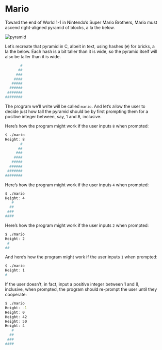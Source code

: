 # Mario
Toward the end of World 1-1 in Nintendo’s Super Mario Brothers, Mario must ascend right-aligned pyramid of blocks, a la the below.

![pyramid](https://github.com/metutam/introduction-to-computer-science/assets/138866899/d309a757-95a0-41fa-a5f7-137f4b3161c1)

Let’s recreate that pyramid in C, albeit in text, using hashes (`#`) for bricks, a la the below. Each hash is a bit taller than it is wide, so the pyramid itself will also be taller than it is wide.
```bash
       #
      ##
     ###
    ####
   #####
  ######
 #######
########
```
The program we’ll write will be called `mario`. And let’s allow the user to decide just how tall the pyramid should be by first prompting them for a positive integer between, say, 1 and 8, inclusive.

Here’s how the program might work if the user inputs `8` when prompted:
```bash
$ ./mario
Height: 8
       #
      ##
     ###
    ####
   #####
  ######
 #######
########
```

Here’s how the program might work if the user inputs `4` when prompted:
```bash
$ ./mario
Height: 4
   #
  ##
 ###
####
```

Here’s how the program might work if the user inputs `2` when prompted:
```bash
$ ./mario
Height: 2
 #
##
```

And here’s how the program might work if the user inputs `1` when prompted:
```bash
$ ./mario
Height: 1
#
```

If the user doesn’t, in fact, input a positive integer between 1 and 8, inclusive, when prompted, the program should re-prompt the user until they cooperate:
```bash
$ ./mario
Height: -1
Height: 0
Height: 42
Height: 50
Height: 4
   #
  ##
 ###
####
```
